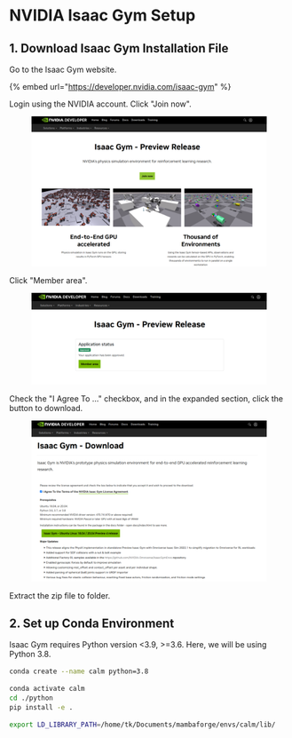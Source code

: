 # NVIDIA Isaac Gym Setup

## 1. Download Isaac Gym Installation File

Go to the Isaac Gym website.

{% embed url="https://developer.nvidia.com/isaac-gym" %}

Login using the NVIDIA account. Click "Join now".

<figure><img src="../.gitbook/assets/image (167).png" alt=""><figcaption></figcaption></figure>



Click "Member area".

<figure><img src="../.gitbook/assets/image (168).png" alt=""><figcaption></figcaption></figure>

Check the "I Agree To ..." checkbox, and in the expanded section, click the button to download.

<figure><img src="../.gitbook/assets/image (169).png" alt=""><figcaption></figcaption></figure>



Extract the zip file to folder.





## 2. Set up Conda Environment

Isaac Gym requires Python version <3.9, >=3.6. Here, we will be using Python 3.8.

```bash
conda create --name calm python=3.8
```



```bash
conda activate calm
cd ./python
pip install -e .

```



```bash
export LD_LIBRARY_PATH=/home/tk/Documents/mambaforge/envs/calm/lib/
```

